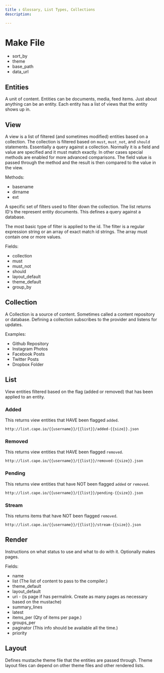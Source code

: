 ```yaml
---
title : Glossary, List Types, Collections
description:

---
```

# Make File

* sort_by
* theme
* base_path
* data_url

## Entities
A unit of content. Entities can be documents, media, feed items. Just about anything can be an entity. Each entity has a list of views that the entity shows up in.

## View
A view is a list of filtered (and sometimes modified) entities based on a collection. The collection is filtered based on `must`, `must_not`, and `should` statements. Essentially a query against a collection. Normally it is a field and value are specified and it must match exactly. In other cases special methods are enabled for more advanced comparisons. The field value is passed through the method and the result is then compared to the value in the view.

Methods:

* basename
* dirname
* ext 

A specific set of filters used to filter down the collection. The list returns ID's the represent entity documents. This defines a query against a database.

The most basic type of filter is applied to the id. The filter is a regular expression string or an array of exact match id strings. The array must contain one or more values.

Fields:

* collection
* must
* must_not
* should
* layout_default
* theme_default
* group_by


## Collection
A Collection is a source of content. Sometimes called a content repository or database. Defining a collection subscribes to the provider and listens for updates.

Examples:

* Github Repository
* Instagram Photos
* Facebook Posts
* Twitter Posts
* Dropbox Folder


## List
View entities filtered based on the flag (added or removed) that has been applied to an entity.

### Added
This returns view entities that HAVE been flagged `added`.

    http://list.cape.io/{{username}}/{{list}}/added-{{size}}.json

### Removed
This returns view entities that HAVE been flagged `removed`.

    http://list.cape.io/{{username}}/{{list}}/removed-{{size}}.json

### Pending
This returns view entities that have NOT been flagged `added` or `removed`.

    http://list.cape.io/{{username}}/{{list}}/pending-{{size}}.json

### Stream
This returns items that have NOT been flagged `removed`.

    http://list.cape.io/{{username}}/{{list}}/stream-{{size}}.json

## Render
Instructions on what status to use and what to do with it. Optionally makes pages.

Fields:

* name
* list (The list of content to pass to the compiler.)
* theme_default
* layout_default
* uri - (is page if has permalink. Create as many pages as necessary based on the mustache)
* summary_lines
* latest
* items_per (Qty of items per page.)
* groups_per
* paginator (This info should be available all the time.)
* priority

## Layout
Defines mustache theme file that the entities are passed through. Theme layout files can depend on other theme files and other rendered lists.
